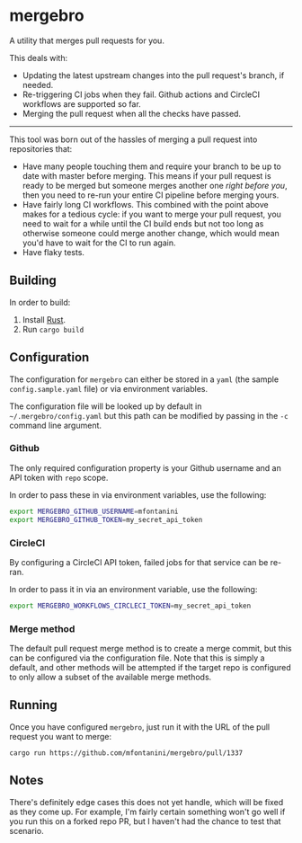 # mergebro

A utility that merges pull requests for you.

This deals with:
* Updating the latest upstream changes into the pull request's branch, if needed.
* Re-triggering CI jobs when they fail. Github actions and CircleCI workflows are supported so far.
* Merging the pull request when all the checks have passed.

---

This tool was born out of the hassles of merging a pull request into repositories that:

* Have many people touching them and require your branch to be up to date with master before merging. This means if your pull request is ready to be merged but someone merges another one _right before you_, then you need to re-run your entire CI pipeline before merging yours.
* Have fairly long CI workflows. This combined with the point above makes for a tedious cycle: if you want to merge your pull request, you need to wait for a while until the CI build ends but not too long as otherwise someone could merge another change, which would mean you'd have to wait for the CI to run again.
* Have flaky tests.

## Building

In order to build:

1. Install [Rust](https://www.rust-lang.org/learn/get-started).
2. Run `cargo build`

## Configuration


The configuration for `mergebro` can either be stored in a `yaml` (the sample `config.sample.yaml` file) or via environment variables.

The configuration file will be looked up by default in `~/.mergebro/config.yaml` but this path can be modified by passing in the `-c` command line argument.

### Github

The only required configuration property is your Github username and an API token with `repo` scope.

In order to pass these in via environment variables, use the following:

```bash
export MERGEBRO_GITHUB_USERNAME=mfontanini
export MERGEBRO_GITHUB_TOKEN=my_secret_api_token
```

### CircleCI

By configuring a CircleCI API token, failed jobs for that service can be re-ran.

In order to pass it in via an environment variable, use the following:

```bash
export MERGEBRO_WORKFLOWS_CIRCLECI_TOKEN=my_secret_api_token
```

### Merge method

The default pull request merge method is to create a merge commit, but this can be configured via the configuration file. Note that this is simply a default, and other methods will be attempted if the target repo is configured to only allow a subset of the available merge methods.

## Running

Once you have configured `mergebro`, just run it with the URL of the pull request you want to merge:


```
cargo run https://github.com/mfontanini/mergebro/pull/1337
```

## Notes

There's definitely edge cases this does not yet handle, which will be fixed as they come up. For example, I'm fairly certain something won't go well if you run this on a forked repo PR, but I haven't had the chance to test that scenario.
